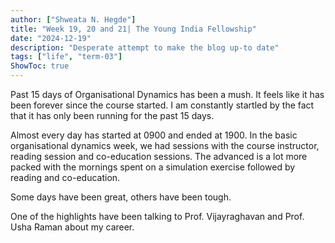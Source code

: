 ```yaml
---
author: ["Shweata N. Hegde"]
title: "Week 19, 20 and 21| The Young India Fellowship"
date: "2024-12-19"
description: "Desperate attempt to make the blog up-to date"
tags: ["life", "term-03"]
ShowToc: true
---
```


Past 15 days of Organisational Dynamics has been a mush. It feels like it has been forever since the course started. I am constantly startled by the fact that it has only been running for the past 15 days.

Almost every day has started at 0900 and ended at 1900. In the basic organisational dynamics week, we had sessions with the course instructor, reading session and co-education sessions. The advanced is a lot more packed with the mornings spent on a simulation exercise followed by reading and co-education.

Some days have been great, others have been tough.

One of the highlights have been talking to Prof. Vijayraghavan and Prof. Usha Raman about my career.